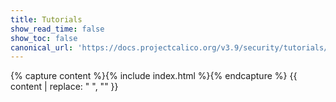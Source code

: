 ```yaml
---
title: Tutorials
show_read_time: false
show_toc: false
canonical_url: 'https://docs.projectcalico.org/v3.9/security/tutorials/index'
---
```

{% capture content %}{% include index.html %}{% endcapture %}
{{ content | replace: "    ", "" }}